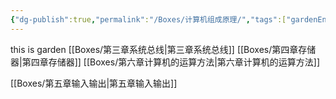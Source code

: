 ```yaml
---
{"dg-publish":true,"permalink":"/Boxes/计算机组成原理/","tags":["gardenEntry"]}
---
```


this is garden
[[Boxes/第三章系统总线\|第三章系统总线]]
[[Boxes/第四章存储器\|第四章存储器]]
[[Boxes/第六章计算机的运算方法\|第六章计算机的运算方法]]











[[Boxes/第五章输入输出\|第五章输入输出]]

[^1]: 
